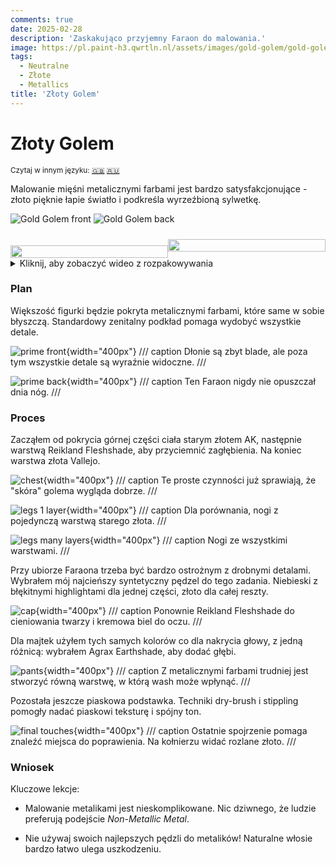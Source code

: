 ```yaml
---
comments: true
date: 2025-02-28
description: 'Zaskakująco przyjemny Faraon do malowania.'
image: https://pl.paint-h3.qwrtln.nl/assets/images/gold-golem/gold-golem.webp
tags:
  - Neutralne
  - Złote
  - Metallics
title: 'Złoty Golem'
---
```

# Złoty Golem
<small>Czytaj w innym języku: [:gb:](https://paint-h3.qwrtln.nl/posts/2025/02/gold-golem/) [:ru:](https://ru.paint-h3.qwrtln.nl/posts/2025/02/золотой-голем/)</small>

Malowanie mięśni metalicznymi farbami jest bardzo satysfakcjonujące - złoto pięknie łapie światło i podkreśla wyrzeźbioną sylwetkę.

![Gold Golem front](../assets/images/gold-golem/gold-golem-front.webp)  ![Gold Golem back](../assets/images/gold-golem/gold-golem-back.webp)

<!--more-->

<div style="display: flex; min-width: 100%; align-items: center">
  <div style="width: 50%; padding-top: 20px">
    <img src="/assets/images/gold-golem/gold-golem.webp" style="width: 100%; display: block" />
  </div>
  <div style="width: 50%; position: relative;">
    <img src="/assets/images/gold-golem/card.webp" style="width: 100%; display: block"/>
    <a href="https://homm3bg.wiki/pl/units/gold_golems" style="position: absolute; top: 0; left: 0; width: 100%; height: 100%; z-index: 10; display: block;"></a>
  </div>
</div>

<details><summary>Kliknij, aby zobaczyć wideo z rozpakowywania</summary>
  <video width="1280" height="720" controls preload="none">
    <source src="/assets/videos/gold-golem.webm" type="video/webm">
  </video>
</details>

### Plan

Większość figurki będzie pokryta metalicznymi farbami, które same w sobie błyszczą. Standardowy zenitalny podkład pomaga wydobyć wszystkie detale.

![prime front](../assets/images/gold-golem/raw/1.webp){width="400px"}
/// caption
Dłonie są zbyt blade, ale poza tym wszystkie detale są wyraźnie widoczne.
///

![prime back](../assets/images/gold-golem/raw/2.webp){width="400px"}
/// caption
Ten Faraon nigdy nie opuszczał dnia nóg.
///

### Proces

Zacząłem od pokrycia górnej części ciała starym złotem AK, następnie warstwą Reikland Fleshshade, aby przyciemnić zagłębienia. Na koniec warstwa złota Vallejo.

![chest](../assets/images/gold-golem/raw/3.webp){width="400px"}
/// caption
Te proste czynności już sprawiają, że "skóra" golema wygląda dobrze.
///

![legs 1 layer](../assets/images/gold-golem/raw/4.webp){width="400px"}
/// caption
Dla porównania, nogi z pojedynczą warstwą starego złota.
///

![legs many layers](../assets/images/gold-golem/raw/6.webp){width="400px"}
/// caption
Nogi ze wszystkimi warstwami.
///

Przy ubiorze Faraona trzeba być bardzo ostrożnym z drobnymi detalami. Wybrałem mój najcieńszy syntetyczny pędzel do tego zadania. Niebieski z błękitnymi highlightami dla jednej części, złoto dla całej reszty.

![cap](../assets/images/gold-golem/raw/7.webp){width="400px"}
/// caption
Ponownie Reikland Fleshshade do cieniowania twarzy i kremowa biel do oczu.
///

Dla majtek użyłem tych samych kolorów co dla nakrycia głowy, z jedną różnicą: wybrałem Agrax Earthshade, aby dodać głębi.

![pants](../assets/images/gold-golem/raw/9.webp){width="400px"}
/// caption
Z metalicznymi farbami trudniej jest stworzyć równą warstwę, w którą wash może wpłynąć.
///

Pozostała jeszcze piaskowa podstawka. Techniki dry-brush i stippling pomogły nadać piaskowi teksturę i spójny ton.

![final touches](../assets/images/gold-golem/raw/10.webp){width="400px"}
/// caption
Ostatnie spojrzenie pomaga znaleźć miejsca do poprawienia. Na kołnierzu widać rozlane złoto.
///

### Wniosek

Kluczowe lekcje:

- Malowanie metalikami jest nieskomplikowane. Nic dziwnego, że ludzie preferują podejście *Non-Metallic Metal*.

- Nie używaj swoich najlepszych pędzli do metalików! Naturalne włosie bardzo łatwo ulega uszkodzeniu.
